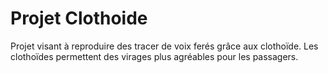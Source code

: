 # Projet Clothoide

Projet visant à reproduire des tracer de voix ferés grâce aux clothoïde. Les clothoïdes permettent des virages plus agréables pour les passagers.
